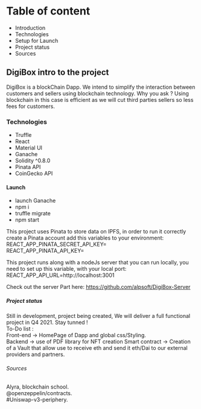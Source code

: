 # Table of content
 * Introduction 
 * Technologies
 * Setup for Launch
 * Project status
 * Sources
 
## DigiBox intro to the project
DigiBox is a blockChain Dapp. We intend to simplify the interaction between customers and sellers using blockchain technology. Why you ask ? Using blockchain in this case is efficient as we will cut third parties sellers so less fees for customers.

### Technologies
 - Truffle
 - React
 - Material UI
 - Ganache
 - Solidity ^0.8.0
 - Pinata API
 - CoinGecko API
   
#### Launch 
  - launch Ganache
  - npm i  
  - truffle migrate  
  - npm start  
    
  This project uses Pinata to store data on IPFS, in order to run it correctly create a Pinata account add this variables to your environment:  
  REACT_APP_PINATA_SECRET_API_KEY=  
  REACT_APP_PINATA_API_KEY=  

  This project runs along with a nodeJs server that you can run locally, you need to set up this variable, with your local port:  
  REACT_APP_API_URL=http://localhost:3001  

  Check out the server Part here: https://github.com/alpsoft/DigiBox-Server  
  
##### Project status
Still in development, project being created, We will deliver a full functional project in Q4 2021. Stay tunned !  
To-Do list :  
Front-end -> HomePage of Dapp and global css/Styling.  
Backend -> use of PDF library for NFT creation
Smart contract -> Creation of a Vault that allow use to receive eth and send it eth/Dai to our external providers and partners.  
  
###### Sources 
Alyra, blockchain school.  
@openzeppelin/contracts.  
#Uniswap-v3-periphery.              

